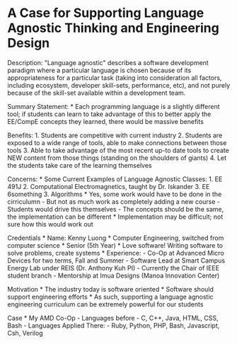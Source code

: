 A Case for Supporting Language Agnostic Thinking and Engineering Design
=======================================================================

Description:
    "Language agnostic" describes a software development paradigm where a 
    particular language is chosen because of its appropriateness for a particular 
    task (taking into consideration all factors, including ecosystem, developer 
    skill-sets, performance, etc), and not purely because of the skill-set 
    available within a development team.

Summary Statement:
    * Each programming language is a slightly different tool; if students can 
         learn to take advantage of this to better apply the EE/CompE concepts they 
         learned, there would be massive benefits

Benefits:
    1. Students are competitive with current industry
    2. Students are exposed to a wide range of tools, able to 
        make connections between those tools
    3. Able to take advantage of the most recent up-to date tools to create
        NEW content from those things (standing on the shoulders of giants)
    4. Let the students take care of the learning themselves

Concerns:
    * Some Current Examples of Language Agnostic Classes:
        1. EE 491J
        2. Computational Electromagnetics, taught by Dr. Iskander
        3. EE 6something
        3. Algorithms
    * Yes, some work would have to be done in the cirriculumn
        - But not as much work as completely adding a new course
        - Students would drive this themselves
        - The concepts should be the same, the implementation can be different
    * Implementation may be difficult; not sure how this would work out

Credentials
    * Name: Kenny Luong
    * Computer Engineering, switched from computer science
    * Senior (5th Year)
    * Love software! Writing software to solve problems, create systems
    * Experience: 
        - Co-Op at Advanced Micro Devices for two terms, Fall and Summer
        - Software Lead at Smart Campus Energy Lab under REIS (Dr. Anthony Kuh PI)
        - Currently the Chair of IEEE student branch
        - Mentorship at Imua Designs (Manoa Innovation Center)

Motivation
    * The industry today is software oriented 
    * Software should support engineering efforts
    * As such, supporting a language agnostic engineering curriculum can be extremely 
        powerful for our students

Case
    * My AMD Co-Op
        - Languages before
            - C, C++, Java, HTML, CSS, Bash
        - Languages Applied There:
            - Ruby, Python, PHP, Bash, Javascript, Csh, Verilog

